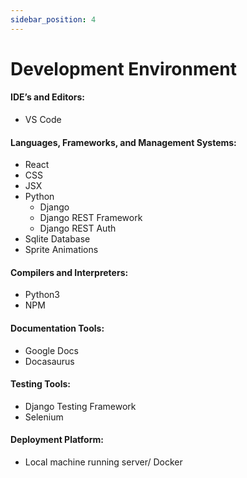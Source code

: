 ```yaml
---
sidebar_position: 4
---
```


# Development Environment

#### IDE’s and Editors:
* VS Code

#### Languages, Frameworks, and Management Systems:
* React
* CSS
* JSX
* Python
    * Django 
    * Django REST Framework
    * Django REST Auth
* Sqlite Database
* Sprite Animations

#### Compilers and Interpreters:
* Python3
* NPM


#### Documentation Tools:
* Google Docs
* Docasaurus


#### Testing Tools:
* Django Testing Framework
* Selenium

#### Deployment Platform:
* Local machine running server/ Docker
